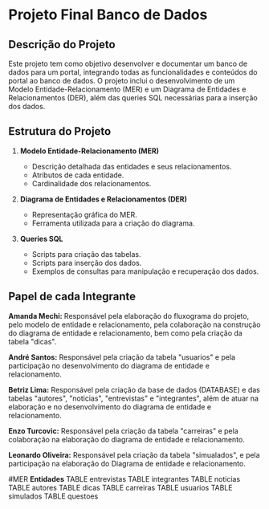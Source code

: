 # Projeto Final Banco de Dados

## Descrição do Projeto

Este projeto tem como objetivo desenvolver e documentar um banco de dados para um portal, integrando todas as funcionalidades e conteúdos do portal ao banco de dados. O projeto inclui o desenvolvimento de um Modelo Entidade-Relacionamento (MER) e um Diagrama de Entidades e Relacionamentos (DER), além das queries SQL necessárias para a inserção dos dados.

## Estrutura do Projeto

1. **Modelo Entidade-Relacionamento (MER)**
    - Descrição detalhada das entidades e seus relacionamentos.
    - Atributos de cada entidade.
    - Cardinalidade dos relacionamentos.

2. **Diagrama de Entidades e Relacionamentos (DER)**
    - Representação gráfica do MER.
    - Ferramenta utilizada para a criação do diagrama.

3. **Queries SQL**
    - Scripts para criação das tabelas.
    - Scripts para inserção dos dados.
    - Exemplos de consultas para manipulação e recuperação dos dados.

## Papel de cada Integrante

**Amanda Mechi:** Responsável pela elaboração do fluxograma do projeto, pelo modelo de entidade e relacionamento, pela colaboração na construção do diagrama de entidade e relacionamento, bem como pela criação da tabela "dicas".  

**André Santos:** Responsável pela criação da tabela "usuarios" e pela participação no desenvolvimento do diagrama de entidade e relacionamento.  

**Betriz Lima:** Responsável pela criação da base de dados (DATABASE) e das tabelas "autores", "noticias", "entrevistas" e "integrantes", além de atuar na elaboração e no desenvolvimento do diagrama de entidade e relacionamento.  

**Enzo Turcovic:** Responsável pela criação da tabela "carreiras" e pela colaboração na elaboração do diagrama de entidade e relacionamento.  

**Leonardo Oliveira:** Responsável pela criação da tabela "simualados",  e pela participação na elaboração do Diagrama de entidade e relacionamento.

#MER 
**Entidades**
TABLE entrevistas
TABLE integrantes
TABLE noticias
TABLE autores
TABLE dicas
TABLE carreiras
TABLE usuarios
TABLE simulados
TABLE questoes
